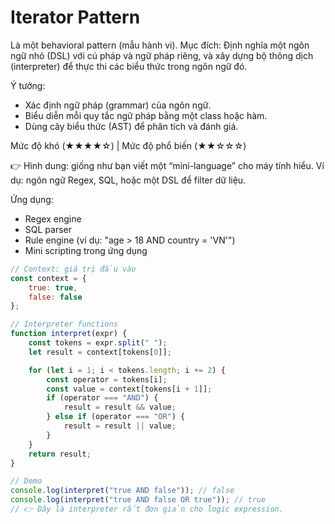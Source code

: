 # Iterator Pattern

Là một behavioral pattern (mẫu hành vi).
Mục đích: Định nghĩa một ngôn ngữ nhỏ (DSL) với cú pháp và ngữ pháp riêng, và xây dựng bộ thông dịch (interpreter) để thực thi các biểu thức trong ngôn ngữ đó.

Ý tưởng:
- Xác định ngữ pháp (grammar) của ngôn ngữ.
- Biểu diễn mỗi quy tắc ngữ pháp bằng một class hoặc hàm.
- Dùng cây biểu thức (AST) để phân tích và đánh giá.

Mức độ khó (★★★★☆) | Mức độ phổ biến (★★☆☆☆)

👉 Hình dung: giống như bạn viết một “mini-language” cho máy tính hiểu. Ví dụ: ngôn ngữ Regex, SQL, hoặc một DSL để filter dữ liệu.

Ứng dụng:
- Regex engine
- SQL parser
- Rule engine (ví dụ: "age > 18 AND country = 'VN'")
- Mini scripting trong ứng dụng

```javascript
// Context: giá trị đầu vào
const context = {
    true: true,
    false: false
};

// Interpreter functions
function interpret(expr) {
    const tokens = expr.split(" ");
    let result = context[tokens[0]];

    for (let i = 1; i < tokens.length; i += 2) {
        const operator = tokens[i];
        const value = context[tokens[i + 1]];
        if (operator === "AND") {
            result = result && value;
        } else if (operator === "OR") {
            result = result || value;
        }
    }
    return result;
}

// Demo
console.log(interpret("true AND false")); // false
console.log(interpret("true AND false OR true")); // true
// 👉 Đây là interpreter rất đơn giản cho logic expression.
```

